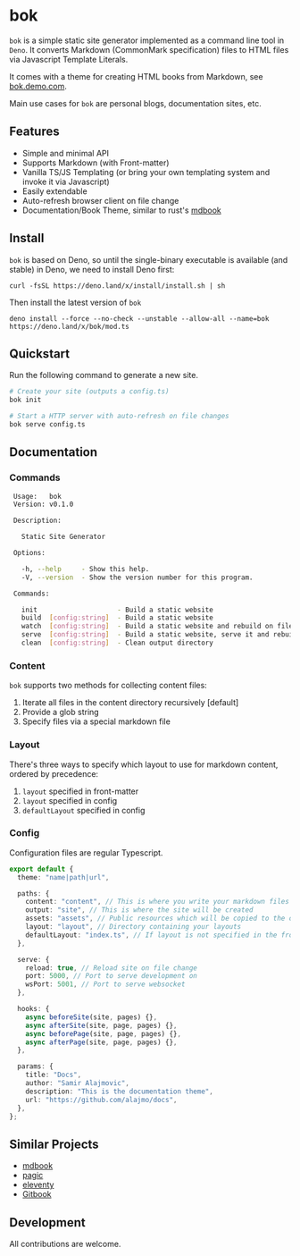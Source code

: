 # bok

`bok` is a simple static site generator implemented as a command line tool in
`Deno`. It converts Markdown (CommonMark specification) files to HTML files via
Javascript Template Literals.

It comes with a theme for creating HTML books from Markdown, see
[bok.demo.com](https://google.com).

Main use cases for `bok` are personal blogs, documentation sites, etc.

## Features

- Simple and minimal API
- Supports Markdown (with Front-matter)
- Vanilla TS/JS Templating (or bring your own templating system and invoke it
  via Javascript)
- Easily extendable
- Auto-refresh browser client on file change
- Documentation/Book Theme, similar to rust's
  [mdbook](https://github.com/rust-lang/mdBook)

## Install

`bok` is based on Deno, so until the single-binary executable is available (and
stable) in Deno, we need to install Deno first:

```
curl -fsSL https://deno.land/x/install/install.sh | sh
```

Then install the latest version of `bok`

```
deno install --force --no-check --unstable --allow-all --name=bok https://deno.land/x/bok/mod.ts
```

## Quickstart

Run the following command to generate a new site.

```sh
# Create your site (outputs a config.ts)
bok init

# Start a HTTP server with auto-refresh on file changes
bok serve config.ts
```

## Documentation

### Commands

```sh
 Usage:   bok
 Version: v0.1.0

 Description:

   Static Site Generator

 Options:

   -h, --help     - Show this help.
   -V, --version  - Show the version number for this program.

 Commands:

   init                    - Build a static website
   build  [config:string]  - Build a static website
   watch  [config:string]  - Build a static website and rebuild on file changes
   serve  [config:string]  - Build a static website, serve it and rebuild on file changes
   clean  [config:string]  - Clean output directory
```

### Content

`bok` supports two methods for collecting content files:

1. Iterate all files in the content directory recursively [default]
2. Provide a glob string
3. Specify files via a special markdown file

### Layout

There's three ways to specify which layout to use for markdown content, ordered
by precedence:

1. `layout` specified in front-matter
2. `layout` specified in config
3. `defaultLayout` specified in config

### Config

Configuration files are regular Typescript.

```typescript
export default {
  theme: "name|path|url",

  paths: {
    content: "content", // This is where you write your markdown files
    output: "site", // This is where the site will be created
    assets: "assets", // Public resources which will be copied to the output directory
    layout: "layout", // Directory containing your layouts
    defaultLayout: "index.ts", // If layout is not specified in the front-matter section of the markdown files, use this layout
  },

  serve: {
    reload: true, // Reload site on file change
    port: 5000, // Port to serve development on
    wsPort: 5001, // Port to serve websocket
  },

  hooks: {
    async beforeSite(site, pages) {},
    async afterSite(site, page, pages) {},
    async beforePage(site, page, pages) {},
    async afterPage(site, page, pages) {},
  },

  params: {
    title: "Docs",
    author: "Samir Alajmovic",
    description: "This is the documentation theme",
    url: "https://github.com/alajmo/docs",
  },
};
```

## Similar Projects

- [mdbook](https://github.com/rust-lang/mdBook)
- [pagic](https://github.com/xcatliu/pagic)
- [eleventy](https://github.com/11ty/eleventy)
- [Gitbook](https://www.gitbook.com)

## Development

All contributions are welcome.

